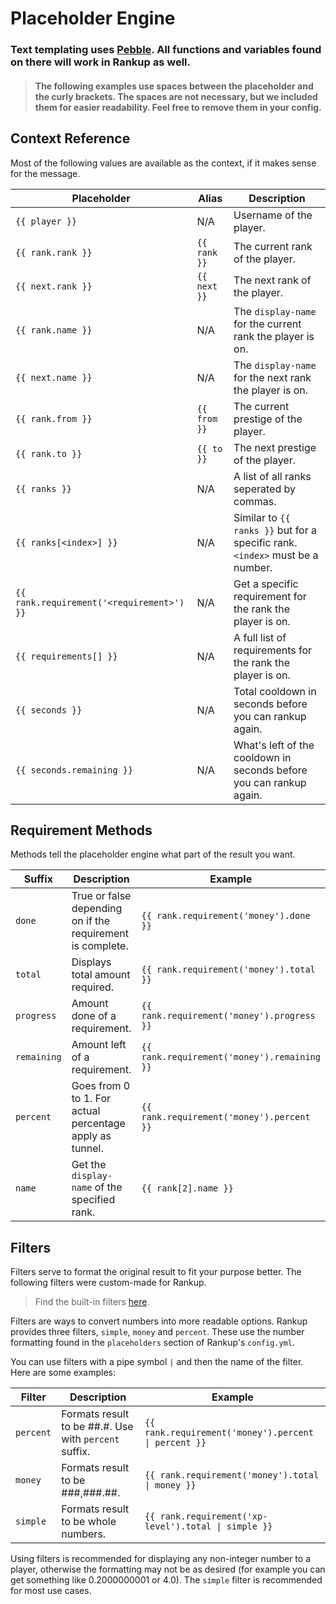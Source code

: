 # Placeholder Engine

### Text templating uses [Pebble](https://pebbletemplates.io/). All functions and variables found on there will work in Rankup as well.
> #### The following examples use spaces between the placeholder and the curly brackets. The spaces are not necessary, but we included them for easier readability. Feel free to remove them in your config.


## Context Reference

Most of the following values are available as the context, if it makes sense for the message.

Placeholder | Alias | Description
----------- | ----- | -----------
`{{ player }}` | N/A | Username of the player.
`{{ rank.rank }}` | `{{ rank }}` | The current rank of the player.
`{{ next.rank }}` | `{{ next }}` | The next rank of the player.
`{{ rank.name }}` | N/A | The `display-name` for the current rank the player is on.
`{{ next.name }}` | N/A | The `display-name` for the next rank the player is on.
`{{ rank.from }}` | `{{ from }}` | The current prestige of the player.
`{{ rank.to }}` | `{{ to }}` | The next prestige of the player.
`{{ ranks }}` | N/A | A list of all ranks seperated by commas.
`{{ ranks[<index>] }}` | N/A | Similar to `{{ ranks }}` but for a specific rank. `<index>` must be a number.
`{{ rank.requirement('<requirement>') }}` | N/A | Get a specific requirement for the rank the player is on.
`{{ requirements[] }}` | N/A | A full list of requirements for the rank the player is on.
`{{ seconds }}` | N/A | Total cooldown in seconds before you can rankup again.
`{{ seconds.remaining }}` | N/A | What's left of the cooldown in seconds before you can rankup again.

## Requirement Methods

Methods tell the placeholder engine what part of the result you want.

Suffix | Description | Example
--- | --- | --- 
`done` | True or false depending on if the requirement is complete. | `{{ rank.requirement('money').done }}`
`total` | Displays total amount required. | `{{ rank.requirement('money').total }}`
`progress` | Amount done of a requirement. | `{{ rank.requirement('money').progress }}`
`remaining` | Amount left of a requirement. | `{{ rank.requirement('money').remaining }}`
`percent` | Goes from 0 to 1. For actual percentage apply as tunnel. | `{{ rank.requirement('money').percent }}`
`name` | Get the `display-name` of the specified rank. | `{{ rank[2].name }}`

## Filters

Filters serve to format the original result to fit your purpose better. The following filters were custom-made for Rankup.
> Find the built-in filters [here](https://pebbletemplates.io/wiki/filter/abbreviate/).

Filters are ways to convert numbers into more readable options. Rankup provides three filters, `simple`, `money` and `percent`. These use the number formatting found in the `placeholders` section of Rankup's `config.yml`.

You can use filters with a pipe symbol `|` and then the name of the filter. Here are some examples:

Filter | Description | Example
------ | ----------- | -------
`percent` | Formats result to be ##.#. Use with `percent` suffix. | <code>{{ rank.requirement('money').percent \| percent }}</code>
`money` | Formats result to be ###,###.##. | <code>{{ rank.requirement('money').total \| money }}</code>
`simple` | Formats result to be whole numbers. | <code>{{ rank.requirement('xp-level').total \| simple }}</code>

Using filters is recommended for displaying any non-integer number to a player, otherwise the formatting may not be as desired (for example you can get something like 0.2000000001 or 4.0). The `simple` filter is recommended for most use cases.
